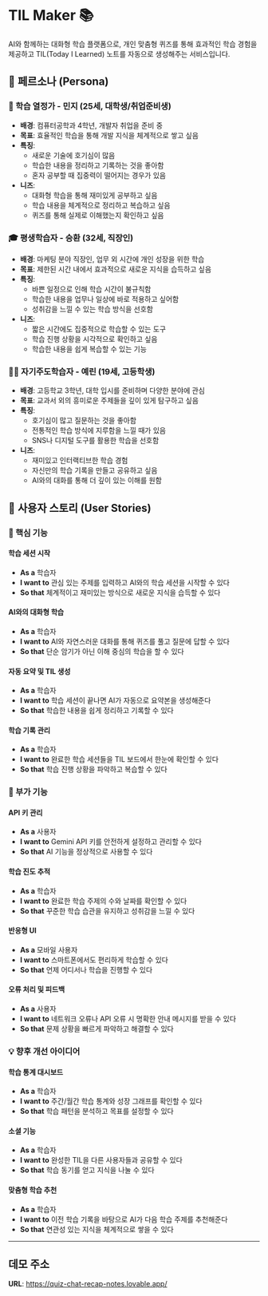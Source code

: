 # TIL Maker 📚

AI와 함께하는 대화형 학습 플랫폼으로, 개인 맞춤형 퀴즈를 통해 효과적인 학습 경험을 제공하고 TIL(Today I Learned) 노트를 자동으로 생성해주는 서비스입니다.

## 🎯 페르소나 (Persona)

### 📖 학습 열정가 - 민지 (25세, 대학생/취업준비생)

- **배경**: 컴퓨터공학과 4학년, 개발자 취업을 준비 중
- **목표**: 효율적인 학습을 통해 개발 지식을 체계적으로 쌓고 싶음
- **특징**:
  - 새로운 기술에 호기심이 많음
  - 학습한 내용을 정리하고 기록하는 것을 좋아함
  - 혼자 공부할 때 집중력이 떨어지는 경우가 있음
- **니즈**:
  - 대화형 학습을 통해 재미있게 공부하고 싶음
  - 학습 내용을 체계적으로 정리하고 복습하고 싶음
  - 퀴즈를 통해 실제로 이해했는지 확인하고 싶음

### 🎓 평생학습자 - 승환 (32세, 직장인)

- **배경**: 마케팅 분야 직장인, 업무 외 시간에 개인 성장을 위한 학습
- **목표**: 제한된 시간 내에서 효과적으로 새로운 지식을 습득하고 싶음
- **특징**:
  - 바쁜 일정으로 인해 학습 시간이 불규칙함
  - 학습한 내용을 업무나 일상에 바로 적용하고 싶어함
  - 성취감을 느낄 수 있는 학습 방식을 선호함
- **니즈**:
  - 짧은 시간에도 집중적으로 학습할 수 있는 도구
  - 학습 진행 상황을 시각적으로 확인하고 싶음
  - 학습한 내용을 쉽게 복습할 수 있는 기능

### 🧑‍🏫 자기주도학습자 - 예린 (19세, 고등학생)

- **배경**: 고등학교 3학년, 대학 입시를 준비하며 다양한 분야에 관심
- **목표**: 교과서 외의 흥미로운 주제들을 깊이 있게 탐구하고 싶음
- **특징**:
  - 호기심이 많고 질문하는 것을 좋아함
  - 전통적인 학습 방식에 지루함을 느낄 때가 있음
  - SNS나 디지털 도구를 활용한 학습을 선호함
- **니즈**:
  - 재미있고 인터랙티브한 학습 경험
  - 자신만의 학습 기록을 만들고 공유하고 싶음
  - AI와의 대화를 통해 더 깊이 있는 이해를 원함

## 📝 사용자 스토리 (User Stories)

### 🚀 핵심 기능

#### 학습 세션 시작

- **As a** 학습자
- **I want to** 관심 있는 주제를 입력하고 AI와의 학습 세션을 시작할 수 있다
- **So that** 체계적이고 재미있는 방식으로 새로운 지식을 습득할 수 있다

#### AI와의 대화형 학습

- **As a** 학습자
- **I want to** AI와 자연스러운 대화를 통해 퀴즈를 풀고 질문에 답할 수 있다
- **So that** 단순 암기가 아닌 이해 중심의 학습을 할 수 있다

#### 자동 요약 및 TIL 생성

- **As a** 학습자
- **I want to** 학습 세션이 끝나면 AI가 자동으로 요약본을 생성해준다
- **So that** 학습한 내용을 쉽게 정리하고 기록할 수 있다

#### 학습 기록 관리

- **As a** 학습자
- **I want to** 완료한 학습 세션들을 TIL 보드에서 한눈에 확인할 수 있다
- **So that** 학습 진행 상황을 파악하고 복습할 수 있다

### 🎯 부가 기능

#### API 키 관리

- **As a** 사용자
- **I want to** Gemini API 키를 안전하게 설정하고 관리할 수 있다
- **So that** AI 기능을 정상적으로 사용할 수 있다

#### 학습 진도 추적

- **As a** 학습자
- **I want to** 완료한 학습 주제의 수와 날짜를 확인할 수 있다
- **So that** 꾸준한 학습 습관을 유지하고 성취감을 느낄 수 있다

#### 반응형 UI

- **As a** 모바일 사용자
- **I want to** 스마트폰에서도 편리하게 학습할 수 있다
- **So that** 언제 어디서나 학습을 진행할 수 있다

#### 오류 처리 및 피드백

- **As a** 사용자
- **I want to** 네트워크 오류나 API 오류 시 명확한 안내 메시지를 받을 수 있다
- **So that** 문제 상황을 빠르게 파악하고 해결할 수 있다

### 💡 향후 개선 아이디어

#### 학습 통계 대시보드

- **As a** 학습자
- **I want to** 주간/월간 학습 통계와 성장 그래프를 확인할 수 있다
- **So that** 학습 패턴을 분석하고 목표를 설정할 수 있다

#### 소셜 기능

- **As a** 학습자
- **I want to** 완성한 TIL을 다른 사용자들과 공유할 수 있다
- **So that** 학습 동기를 얻고 지식을 나눌 수 있다

#### 맞춤형 학습 추천

- **As a** 학습자
- **I want to** 이전 학습 기록을 바탕으로 AI가 다음 학습 주제를 추천해준다
- **So that** 연관성 있는 지식을 체계적으로 쌓을 수 있다

---

## 데모 주소

**URL**: https://quiz-chat-recap-notes.lovable.app/
